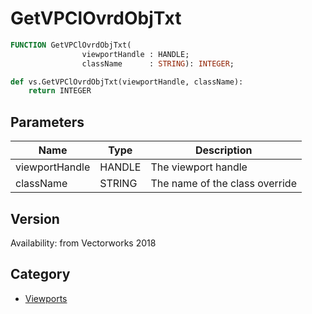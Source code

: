 # GetVPClOvrdObjTxt

```pascal
FUNCTION GetVPClOvrdObjTxt(
				viewportHandle : HANDLE;
				className      : STRING): INTEGER;
```

```python
def vs.GetVPClOvrdObjTxt(viewportHandle, className):
    return INTEGER
```

## Parameters
|Name|Type|Description|
|---|---|---|
|viewportHandle|HANDLE|The viewport handle|
|className|STRING|The name of the class override|

## Version
Availability: from Vectorworks 2018

## Category
* [Viewports](../Categories/Viewports.md)
